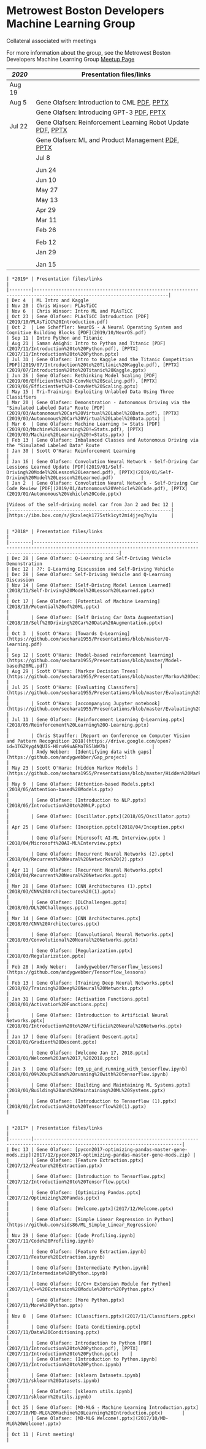 # Metrowest Boston Developers Machine Learning Group
 Collateral associated with meetings

For more information about the group, see the Metrowest Boston Developers Machine Learning Group [Meetup Page](https://www.meetup.com/Natick-Artificial-Intelligence-Meetup/)

| *2020* | Presentation files/links                                                                                              |
|--------|-----------------------------------------------------------------------------------------------------------------------|
| Aug 19 |
| Aug 5  | Gene Olafsen: Introduction to CML [PDF](2020/08/Introduction%20to%20CML.pdf), [PPTX](2020/08/Introduction%20to%20CML.pptx)
|        | Gene Olafsen: Introducing GPT-3 [PDF](2020/08/Introducing%20GPT-3.pdf), [PPTX](2020/08/Introducing%20GPT-3.pptx)
| Jul 22 | Gene Olafsen: Reinforcement Learning Robot Update [PDF](2020/07/Reinforcement%20Learning%20Robot%20Update.pdf), [PPTX](2020/07/Reinforcement%20Learning%20Robot%20Update.pptx)
|        | Gene Olafsen: ML and Product Management [PDF](2020/07/ML%20and%20Product%20Management.pdf), [PPTX](2020/07/ML%20and%20Product%20Management.pptx)
    | Jul 8  | Gene Olafsen: ML Training 50X Moore's Law [PDF](2020/07/Training%2050X%20Moore's%20Law.pdf), [PPTX](2020/07/Training%2050X%20Moore's%20Law.pptx)
    |        | Steve Aronson: *Robot Learning Update* [PPTX](2020/07/Robot%20Learning%20Update%202020-07-08.pptx)
    | Jun 24 | Chris Windsor: Django ML Web Application with Postgres [PDF](2020/06/django_ML_web_app_with_postgres.pdf), [PPTX](2020/06/django_ML_web_app_with_postgres.pptx)
    | Jun 10 | 
    | May 27 | Gene Olafsen: Real World Reinforcement Learning [PDF](2020/05/Real%20World%20Reinforcement%20Learning.pdf), [PPTX](2020/05/Real%20World%20Reinforcement%20Learning.pptx)
    | May 13 | Gene Olafsen: Reinforcement Learning Robot [PDF](2020/05/Reinforcement%20Learning%20Robot.pdf), [PPTX](2020/05/Reinforcement%20Learning%20Robot.pptx)
    | Apr 29 | Steve Aronson: *Big Data Analytics* [PPTX](2020/04/Big%20Data%20Architecture%20and%20APIs.pptx)
    | Mar 11 | Gene Olafsen: AI Business [PDF](2020/03/AI%20Business.pdf), [PPTX](2020/03/AI%20Business.pptx)
    | Feb 26 | Gene Olafsen: BERT - Bidirectional Encoder Representations from Transformers [PDF](2020/02/BERT.pdf), [PPTX](2020/02/BERT.pptx)
    |        | Chris Winsor: *Django - Web Application Framework using Python* [PDF](2020/02/django_web_app_framework_intro.pdf), [PPTX](2020/02/django_web_app_framework_intro.pptx)
    | Feb 12 | Gene Olafsen: Machine Unlearning [PDF](2020/03/Machine%20Unlearning.pdf), [PPTX](2020/03/Machine%20Unlearning.pptx)
    | Jan 29 | Gene Olafsen: Reinforcement Learning Robot [PDF](2020/01/Reinforcement%20Learning%20Robot.pdf), [PPTX](2020/01/Reinforcement%20Learning%20Robot.pptx)
    |        | Scott O'Hara: Q-Learning and MDP
    | Jan 15 | Gene Olafsen: Gauge Equivariant CNNs [PDF](2020/01/Gauge%20Equivariant%20CNNs.pdf), [PPTX](2020/01/Gauge%20Equivariant%20CNNs.pptx)
    

    | *2019* | Presentation files/links                                                                                              |
    |--------|-----------------------------------------------------------------------------------------------------------------------|
    | Dec 4  | ML Intro and Kaggle
    | Nov 20 | Chris Winsor: PLAsTiCC
    | Nov 6  | Chris Winsor: Intro ML and PLAsTiCC
    | Oct 23 | Gene Olafsen: PLAsTiCC Introduction [PDF](2019/10/PLAsTiCC%20Introduction.pdf)
    | Oct 2  | Lee Scheffler: NeurOS - A Neural Operating System and Cognitive Building Blocks [PDF](2019/10/NeurOS.pdf)
    | Sep 11 | Intro Python and Titanic
    | Aug 21 | Saman Amighi: Intro to Python and Titanic [PDF](2017/11/Introduction%20to%20Python.pdf), [PPTX](2017/11/Introduction%20to%20Python.pptx) 
    | Jul 31 | Gene Olafsen: Intro to Kaggle and the Titanic Competition [PDF](2019/07/Introduction%20to%20Titanic%20Kaggle.pdf), [PPTX](2019/07/Introduction%20to%20Titanic%20Kaggle.pptx)
    | Jun 26 | Gene Olafsen: Rethinking Model Scaling [PDF](2019/06/EfficientNet%20-ConvNet%20Scaling.pdf), [PPTX](2019/06/EfficientNet%20-ConvNet%20Scaling.pptx)
    | May 15 | Tri-Training: Exploiting Unlabled Data Using Three Classifiers
    | Mar 20 | Gene Olafsen: Demonstration - Autonomous Driving via the "Simulated Labeled Data" Route [PDF](2019/03/Autonomous%20Car%20Virtual%20Label%20Data.pdf), [PPTX](2019/03/Autonomous%20Car%20Virtual%20Label%20Data.pptx) |
    | Mar 6  | Gene Olafsen: Machine Learning != Stats [PDF](2019/03/Machine%20Learning%20!=Stats.pdf), [PPTX](2019/03/Machine%20Learning%20!=Stats.pptx) |
    | Feb 13 | Gene Olafsen: Imbalanced Classes and Autonomous Driving via the "Simulated Labeled Data" Route
    | Jan 30 | Scott O'Hara: Reinforcement Learning                                                                                                |
    | Jan 16 | Gene Olafsen: Convolution Neural Network - Self-Driving Car Lessions Learned Update [PDF](2019/01/Self-Driving%20Model%20Lesson%20Learned.pdf), [PPTX](2019/01/Self-Driving%20Model%20Lesson%20Learned.pdf)          |
    | Jan 2  | Gene Olafsen: Convolution Neural Network - Self-Driving Car Code Review [PDF](2019/01/Autonomous%20Vehicle%20Code.pdf), [PPTX](2019/01/Autonomous%20Vehicle%20Code.pptx)     

    |Videos of the self-driving model car from Jan 2 and Dec 12 |
    |-----------------------------------------------------------|
    |https://ibm.box.com/s/jkzxleqk1775stk1cyt2mi4jjeq7hy1u     |


    | *2018* | Presentation files/links                                                                                                                                                  |
    |--------|---------------------------------------------------------------------------------------------------------------------------------------------------------------------------|
    | Dec 28 | Gene Olafsen: Q-Learning and Self-Driving Vehicle Demonstration
    | Dec 12 | ??: Q-Learning Discussion and Self-Driving Vehicle 
    | Dec 28 | Gene Olafsen: Self-Driving Vehicle and Q-Learning Discussion
    | Nov 14 | Gene Olafsen: [Self-Driving Model Lesson Learned](2018/11/Self-Driving%20Model%20Lesson%20Learned.pptx)                                                                   |
    | Oct 17 | Gene Olafsen: [Potential of Machine Learning](2018/10/Potential%20of%20ML.pptx)                                                                                           |
    |        | Gene Olafsen: [Self Driving Car Data Augmentation](2018/10/Self%20Driving%20Car%20Data%20Augmentation.pptx)                                                               |
    | Oct 3  | Scott O'Hara: [Towards Q-Learning](https://github.com/seohara1955/Presentations/blob/master/Q-learning.pdf)                                                               |
    | Sep 12 | Scott O'Hara: [Model-based reinforcement learning](https://github.com/seohara1955/Presentations/blob/master/Model-based%20RL.pdf)                                         |
    | Aug 29 | Scott O'Hara: [Markov Decision Trees](https://github.com/seohara1955/Presentations/blob/master/Markov%20Decision%20Processes.pdf)                                         |
    | Jul 25 | Scott O'Hara: [Evaluating Classifers](https://github.com/seohara1955/Presentations/blob/master/Evaluating%20Classifiers.pdf)                                              |
    |        | Scott O'Hara: [accompanying Jupyter notebook](https://github.com/seohara1955/Presentations/blob/master/Evaluating%20Classifiers.ipynb)                                    |
    | Jul 11 | Gene Olafsen: [Reinforcement Learning Q-Learning.pptx](2018/05/Reinforcement%20Learning%20Q-Learning.pptx)                                                                |
    |        | Chris Stauffer: [Report on Conference on Computer Vision and Pattern Recognition 2018](https://drive.google.com/open?id=1TGZKyg4NQUIG-H0ru99uAEMaT85lWW7b)                |
    |        | Andy Webber:  [Identifying data with gaps](https://github.com/andygwebber/Gap_project)                                                                                    |
    | May 23 | Scott O'Hara: [Hidden Markov Models ](https://github.com/seohara1955/Presentations/blob/master/Hidden%20Markov%20Models.pdf)                                              |
    | May 9  | Gene Olafsen: [Attention-based Models.pptx](2018/05/Attention-based%20Models.pptx)                                                                                        |
    |        | Gene Olafsen: [Introduction to NLP.pptx](2018/05/Introduction%20to%20NLP.pptx)                                                                                            |
    |        | Gene Olafsen: [Oscillator.pptx](2018/05/Oscillator.pptx)                                                                                                                  |
    | Apr 25 | Gene Olafsen: [Inception.pptx](2018/04/Inception.pptx)                                                                                                                    |
    |        | Gene Olafsen: [Microsoft AI-ML Interview.pptx ](2018/04/Microsoft%20AI-ML%Interview.pptx)                                                                                 |
    |        | Gene Olafsen: [Recurrent Neural Networks (2).pptx](2018/04/Recurrent%20Neural%20Networks%20(2).pptx)                                                                      |
    | Apr 11 | Gene Olafsen: [Recurrent Neural Networks.pptx](2018/04/Recurrent%20Neural%20Networks.pptx)                                                                                |
    | Mar 28 | Gene Olafsen: [CNN Architectures (1).pptx](2018/03/CNN%20Architectures%20(1).pptx)                                                                                        |
    |        | Gene Olafsen: [DLChallenges.pptx](2018/03/DL%20Challenges.pptx)                                                                                                           |
    | Mar 14 | Gene Olafsen: [CNN Architectures.pptx](2018/03/CNN%20Architectures.pptx)                                                                                                  |
    |        | Gene Olafsen: [Convolutional Neural Networks.pptx](2018/03/Convolutional%20Neural%20Networks.pptx)                                                                        |
    |        | Gene Olafsen: [Regularization.pptx](2018/03/Regularization.pptx)                                                                                                          |
    | Feb 28 | Andy Weber:   [andygwebber/Tensorflow_lessons](https://github.com/andygwebber/Tensorflow_lessons)                                                                         |
    | Feb 13 | Gene Olafsen: [Training Deep Neural Networks.pptx](2018/02/Training%20Deep%20Neural%20Networks.pptx)                                                                      |
    | Jan 31 | Gene Olafsen: [Activation Functions.pptx](2018/01/Activation%20Functions.pptx)                                                                                            |
    |        | Gene Olafsen: [Introduction to Artificial Neural Networks.pptx](2018/01/Introduction%20to%20Artificia%20Neural%20Networks.pptx)                                           |
    | Jan 17 | Gene Olafsen: [Gradient Descent.pptx](2018/01/Gradient%20Descent.pptx)                                                                                                    |
    |        | Gene Olafsen: [Welcome Jan 17, 2018.pptx](2018/01/Welcome%20Jan%2017,%202018.pptx)                                                                                        |
    | Jan 3  | Gene Olafsen: [09_up_and_running_with_tensorflow.ipynb](2018/01/09%20up%20and%20running%20with%20tensorflow.ipynb)                                                        |
    |        | Gene Olafsen: [Building and Maintaining ML Systems.pptx](2018/01/Building%20and%20Maintaining%20ML%20Systems.pptx)                                                        |
    |        | Gene Olafsen: [Introduction to Tensorflow (1).pptx](2018/01/Introduction%20to%20Tensorflow%20(1).pptx)                                                                    |


    | *2017* | Presentation files/links                                                                                                   |
    |--------|----------------------------------------------------------------------------------------------------------------------------|
    | Dec 13 | Gene Olafsen: [pycon2017-optimizing-pandas-master-gene-mods.zip](2017/12/pycon2017-optimizing-pandas-master-gene-mods.zip) |
    |        | Gene Olafsen: [Feature Extraction.pptx](2017/12/Feature%20Extraction.pptx)                                                 |
    |        | Gene Olafsen: [Introduction to Tensorflow.pptx](2017/12/Introduction%20to%20Tensorflow.pptx)                               |
    |        | Gene Olafsen: [Optimizing Pandas.pptx](2017/12/Optimizing%20Pandas.pptx)                                                   |
    |        | Gene Olafsen: [Welcome.pptx](2017/12/Welcome.pptx)                                                                         |
    |        | Gene Olafsen: [Simple Linear Regression in Python](https://github.com/sids86/ML_Simple_Linear_Regression)                  |
    | Nov 29 | Gene Olafsen: [Code Profiling.ipynb](2017/11/Code%20Profiling.ipynb)                                                       |
    |        | Gene Olafsen: [Feature Extraction.ipynb](2017/11/Feature%20Extraction.ipynb)                                               |
    |        | Gene Olafsen: [Intermediate Python.ipynb](2017/11/Intermediate%20Python.ipynb)                                             |
    |        | Gene Olafsen: [C/C++ Extension Module for Python](2017/11/C++%20Extension%20Module%20for%20Python.pptx)                    |
    |        | Gene Olafsen: [More Python.pptx](2017/11/More%20Python.pptx)                                                               |
    | Nov 8  | Gene Olafsen: [Classifiers.pptx](2017/11/Classifiers.pptx)                                                                 |
    |        | Gene Olafsen: [Data Conditioning.pptx](2017/11/Data%20Conditioning.pptx)                                                   |
    |        | Gene Olafsen: Introduction to Python [PDF](2017/11/Introduction%20to%20Python.pdf), [PPTX](2017/11/Introduction%20to%20Python.pptx)    |
    |        | Gene Olafsen: [Introduction to Python.ipynb](2017/11/Introduction%20to%20Python.ipynb)                                     |
    |        | Gene Olafsen: [sklearn Datasets.ipynb](2017/11/sklearn%20Datasets.ipynb)                                                   |
    |        | Gene Olafsen: [sklearn utils.ipynb](2017/11/sklearn%20utils.ipynb)                                                         |
    | Oct 25 | Gene Olafsen: [MD-MLG - Machine Learning Introduction.pptx](2017/10/MD-MLG%20Machine%20Learning%20Introduction.pptx)       |
    |        | Gene Olafsen: [MD-MLG Welcome!.pptx](2017/10/MD-MLG%20Welcome!.pptx)                                                       |
    | Oct 11 | First meeting!                                                                                                             |
